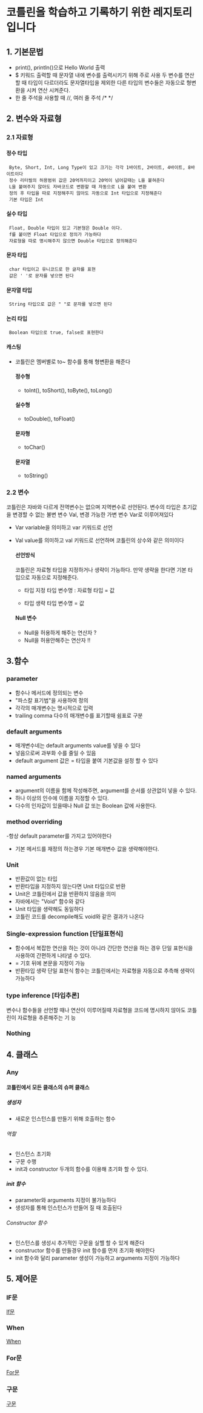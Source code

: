 
# 코틀린을 학습하고 기록하기 위한 레지토리 입니다

## 1. 기본문법
 - print(), println()으로 Hello World 출력
 - $ 키워드
    출력할 때 문자열 내에 변수를 출력시키기 위해 주로 사용
    두 변수를 연산할 때 타입이 다르더라도 문자열타입을 제외한 다른 타입의 변수들은 자동으로 형변환을 시켜 연산 시켜준다. 
 - 한 줄 주석을 사용할 때 //, 여러 줄 주석 /* */

## 2. 변수와 자료형
   ### 2.1 자료형
   
   #### 정수 타입
     Byte, Short, Int, Long Type이 있고 크기는 각각 1바이트, 2바이트, 4바이트, 8바이트이다
     정수 리터럴의 허용범위 값은 20억까지이고 20억이 넘어갈때는 L을 붙혀준다
     L을 붙여주지 않아도 자바코드로 변환할 때 자동으로 L을 붙여 변환
     정의 후 타입을 따로 지정해주지 않아도 자동으로 Int 타입으로 지정해준다
     기본 타입은 Int
     
   #### 실수 타입
     Float, Double 타입이 있고 기본형은 Double 이다.
     f를 붙이면 Float 타입으로 정의가 가능하다
     자료형을 따로 명시해주지 않으면 Double 타입으로 정의해준다
     
   #### 문자 타입
     char 타입이고 유니코드로 한 글자를 표현
     값은 ' '로 문자를 넣으면 된다

   #### 문자열 타입
     String 타입으로 값은 " "로 문자를 넣으면 된다
     
   #### 논리 타입
     Boolean 타입으로 true, false로 표현한다

   #### 캐스팅
   - 코틀린은 멤버별로 to~ 함수를 통해 형변환을 해준다

     #### 정수형
     - toInt(), toShort(), toByte(), toLong()

     #### 실수형
     - toDouble(), toFloat()

     #### 문자형
     - toChar()

     #### 문자열
     - toString()

   ### 2.2 변수
   코틀린은 자바와 다르게 전역변수는 없으며 지역변수로 선언된다.
   변수의 타입은 초기값을 변경할 수 없는 불변 변수 Val, 변경 가능한 가변 변수 Var로 이루어져있다

   - Var
     variable을 의미하고 var 키워드로 선언
   
   - Val
     value를 의미하고 val 키워드로 선언하며 코틀린의 상수와 같은 의미이다

     #### 선언방식
     코틀린은 자료형 타입을 지정하거나 생략이 가능하다. 만약 생략을 한다면 기본 타입으로 자동으로 지정해준다.     
     - 타입 지정
       타입 변수명 : 자료형 타입 = 값
       
     - 타입 생략
       타입 변수명  = 값

     #### Null 변수
     - Null을 허용하게 해주는 연산자 ?
     - Null을 허용안해주는 연산자 !!

   
## 3.함수
 
  ### parameter
  - 함수나 메서드에 정의되는 변수
  - "파스칼 표기법"을 사용하여 정의
  - 각각의 매개변수는 명시적으로 입력
  - trailing comma
      다수의 매개변수를 표기할때 쉼표로 구분
      
   ### default arguments
   - 매개변수네는 default arguments value를 넣을 수 있다
   - 넣음으로써 과부화 수를 줄일 수 있음
   - default argument 값은 = 타입을 붙여 기본값을 설정 할 수 있다

   ### named arguments
   - argument의 이름을 함께 작성해주면, argument를 순서를 상관없이 넣을 수 있다.
   - 하나 이상의 인수에 이름을 지정할 수 있다.
   - 다수의 인자값이 있을때나 Null 값 또는 Boolean 값에 사용한다.
       
   ### method overriding 
   -항상 default parameter를 가지고 있어야한다
   - 기본 메서드를 재정의 하는경우 기본 매개변수 값을 생략해야한다.
      
   ### Unit
   - 반환값이 없는 타입
   - 반환타입을 지정하지 않는다면 Unit 타입으로 반환
   - Unit은 코틀린에서 값을 반환하지 않음을  의미
   - 자바에서는 "Void" 함수와 같다
   - Unit 타입을 생략해도 동일하다
   - 코틀린 코드를 decompile해도 void와 같은 결과가 나온다

   ### Single-expression function [단일표현식]
   - 함수에서 복잡한 연산을 하는 것이 아니라 간단한 연산을 하는 경우
   단일 표현식을 사용하여 간편하게 나타낼 수 있다.
   - = 기호 뒤에 본문을 지정이 가능
   - 반환타입 생략
   단일 표현식 함수는 코틀린에서는 자료형을 자동으로 추측해 생략이 가능하다

   ### type inference [타입추론]
   변수나 함수들을 선언할 때나 연산이 이루어질때 자료형을 코드에 명시하지 않아도 코틀린이 자료형을 추론해주는 기 
   능
   
   ### Nothing
   
## 4. 클래스
  
  ### Any
   #### 코틀린에서 모든 클래스의 슈퍼 클래스
   
   ##### 생성자
   - 새로운 인스턴스를 만들기 위해 호출하는 함수
      
   ###### 역할
   - 인스턴스 초기화
   - 구문 수행
   - init과 constructor 두개의 함수를 이용해 초기화 할 수 있다.


   ##### init 함수
   - parameter와 arguments 지정이 불가능하다
   - 생성자를 통해 인스턴스가 만들어 질 때 호출된다

   ###### Constructor 함수
   - 인스턴스를 생성시 추가적인 구문을 실핼 할 수 있게 해준다
   - constructor 함수를 만들경우 init 함수를 먼저 초기화 해야한다
   - init 함수와 달리 parameter 생성이 가능하고 arguments 지정이 가능하다

## 5. 제어문

   ### IF문
   [If문](https://github.com/Seol0716/Kotlin-basic/tree/main/pratice/control/if_else)
   
   ### When
   [When](https://github.com/Seol0716/Kotlin-basic/tree/main/pratice/control/when)
   
   ### For문
   [For문](https://github.com/Seol0716/Kotlin-basic/tree/main/pratice/control/loop)
   
   ### 구문
   [구문](https://github.com/Seol0716/Kotlin-basic/tree/main/pratice/control/loop_study/loop_study2)
   
